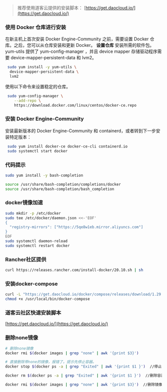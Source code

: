 > 推荐使用道客云提供的安装脚本： [https://get.daocloud.io/](https://get.daocloud.io/)

### 使用 Docker 仓库进行安装
在新主机上首次安装 Docker Engine-Community 之前，需要设置 Docker 仓库。之后，您可以从仓库安装和更新 Docker。
**设置仓库**
安装所需的软件包。yum-utils 提供了 yum-config-manager ，并且 device mapper 存储驱动程序需要 device-mapper-persistent-data 和 lvm2。
```bash
 sudo yum install -y yum-utils \
  device-mapper-persistent-data \
  lvm2
```
使用以下命令来设置稳定的仓库。
```bash
 sudo yum-config-manager \
    --add-repo \
    https://download.docker.com/linux/centos/docker-ce.repo
```
### 安装 Docker Engine-Community
安装最新版本的 Docker Engine-Community 和 containerd，或者转到下一步安装特定版本：
```bash
 sudo yum install docker-ce docker-ce-cli containerd.io
 sudo systemctl start docker
```
### 代码提示
```bash
sudo yum install -y bash-completion

source /usr/share/bash-completion/completions/docker
source /usr/share/bash-completion/bash_completion
```
### docker镜像加速
```bash
sudo mkdir -p /etc/docker
sudo tee /etc/docker/daemon.json <<-'EOF'
{
  "registry-mirrors": ["https://5qe8w1eb.mirror.aliyuncs.com"]
}
EOF
sudo systemctl daemon-reload
sudo systemctl restart docker
```
### Rancher社区提供
```bash
curl https://releases.rancher.com/install-docker/20.10.sh | sh
```
### 安装docker-compose
```bash
curl -L "https://get.daocloud.io/docker/compose/releases/download/1.29.1/docker-compose-$(uname -s)-$(uname -m)" -o /usr/local/bin/docker-compose
chmod +x /usr/local/bin/docker-compose
```
### 道客云社区快速安装脚本
[https://get.daocloud.io/](https://get.daocloud.io/)
### 删除none镜像
```bash
# 删除none镜像
docker rmi $(docker images | grep "none" | awk '{print $3}')

# 直接删除带none的镜像，报错了。提示先停止容器。
docker stop $(docker ps -a | grep "Exited" | awk '{print $1 }')  //停止容器

docker rm $(docker ps -a | grep "Exited" | awk '{print $1 }')  //删除容器

docker rmi $(docker images | grep "none" | awk '{print $3}')  //删除镜像
```
